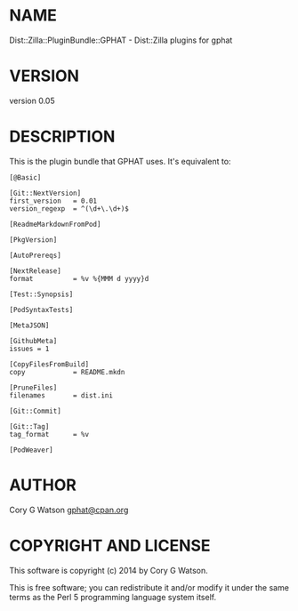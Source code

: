 # NAME

Dist::Zilla::PluginBundle::GPHAT - Dist::Zilla plugins for gphat

# VERSION

version 0.05

# DESCRIPTION

This is the plugin bundle that GPHAT uses.  It's equivalent to:

    [@Basic]

    [Git::NextVersion]
    first_version   = 0.01
    version_regexp  = ^(\d+\.\d+)$

    [ReadmeMarkdownFromPod]

    [PkgVersion]

    [AutoPrereqs]

    [NextRelease]
    format          = %v %{MMM d yyyy}d

    [Test::Synopsis]

    [PodSyntaxTests]

    [MetaJSON]

    [GithubMeta]
    issues = 1

    [CopyFilesFromBuild]
    copy            = README.mkdn

    [PruneFiles]
    filenames       = dist.ini

    [Git::Commit]

    [Git::Tag]
    tag_format      = %v

    [PodWeaver]

# AUTHOR

Cory G Watson <gphat@cpan.org>

# COPYRIGHT AND LICENSE

This software is copyright (c) 2014 by Cory G Watson.

This is free software; you can redistribute it and/or modify it under
the same terms as the Perl 5 programming language system itself.
